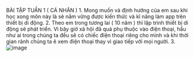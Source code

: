 BÀI TẬP TUẦN 1 ( CÁ NHÂN )
1.
Mong muốn và định hướng của em sau khi học xong môn này là sẽ nắm vững được kiến thức và kĩ năng làm app trên thiết bị di động.
2.
Theo em trong tương lai ( 10 năm ) thì lập trình thiết bị di động sẽ phát triển. Vì bây giờ xã hội đã quá phụ thuộc vào điện thoại, hầu như ai trong chúng ta đều sẽ có
chiếc điện thoại riêng cho mình và khi thời gian rảnh chúng ta ẽ xem điện thoại thay vì giao tiếp với mọi người.
3.
![image](https://github.com/user-attachments/assets/c9627962-b665-4526-b731-dd7f88becb47)



